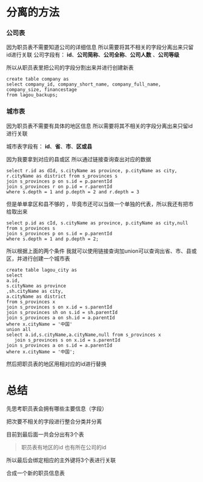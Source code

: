 # 分离的方法 #

### 公司表 ###
因为职员表不需要知道公司的详细信息 所以需要将其不相关的字段分离出来只留id进行关联
公司字段有：
**id**、**公司简称**、**公司全称**、**公司人数** 、**公司等级**

所以从职员表里把公司的字段分割出来并进行创建新表

    create table company as
	select company_id, company_short_name, company_full_name, company_size, financestage
	from lagou_backups;

### 城市表 ###

因为职员表不需要有具体的地区信息 所以需要将其不相关的字段分离出来只留id进行关联

城市表字段有：
**id**、**省**、**市**、**区或县** 

因为我要拿到对应的县或区 所以通过链接查询查出对应的数据

    select r.id as dId, s.cityName as province, p.cityName as city, r.cityName as district from s_provinces s 
    join s_provinces p on s.id = p.parentId
    join s_provinces r on p.id = r.parentId
    where s.depth = 1 and p.depth = 2 and r.depth = 3

但是单单拿区和县不够的 ，毕竟市还可以当做一个单独的代表，所以我还有把市给取出来

    select p.id as cId, s.cityName as province, p.cityName as city,null 
    from s_provinces s
    join s_provinces p on s.id = p.parentId
    where s.depth = 1 and p.depth = 2;

所以根据上面的两个条件 我就可以使用链接查询加union可以查询出省、市、县或区，并进行创建一个城市表

	create table lagou_city as 
    select 
    a.id,
    s.cityName as province
    ,sh.cityName as city,
    a.cityName as district 
    from s_provinces x
    join s_provinces s on x.id = s.parentId
    join s_provinces sh on s.id = sh.parentId
    join s_provinces a on sh.id = a.parentId
    where x.cityName = '中国'
    union all
    select a.id,s.cityName,a.cityName,null from s_provinces x
       join s_provinces s on x.id = s.parentId
    join s_provinces a on s.id = a.parentId
    where x.cityName = '中国';

然后把职员表的地区用相对应的id进行替换


# 总结 #

先思考职员表会拥有哪些主要信息（字段）

把次要不相关的字段进行整合分类并分离

目前到最后面一共会分出有3个表
	
> 职员表有地区的id 也有所在公司的id

所以最后会绑定相应的主外键将3个表进行关联

合成一个新的职员信息表

   